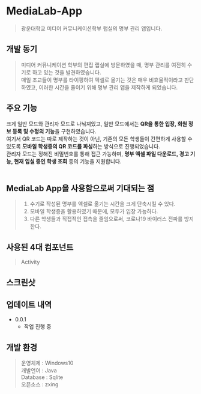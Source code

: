 # MediaLab-App
> 광운대학교 미디어 커뮤니케이션학부 랩실의 명부 관리 앱입니다.<br>


## 개발 동기
> 미디어 커뮤니케이션 학부의 편집 랩실에 방문하였을 때, 명부 관리를 여전히 수기로 하고 있는 것을 발견하였습니다.<br>
> 매일 조교들이 명부를 타이핑하여 엑셀로 옮기는 것은 매우 비효율적이라고 판단하였고, 이러한 시간을 줄이기 위해 명부 관리 앱을 제작하게 되었습니다.<br>


## 주요 기능
크게 일반 모드와 관리자 모드로 나눠져있고, 일반 모드에서는 **QR을 통한 입장, 회원 정보 등록 및 수정의 기능**을 구현하였습니다.<br>
여기서 QR 코드는 따로 제작하는 것이 아닌, 기존의 모든 학생들이 간편하게 사용할 수 있도록 **모바일 학생증의 QR 코드를 파싱**하는 방식으로 진행되었습니다.<br>
관리자 모드는 정해진 비밀번호를 통해 접근 가능하며, **명부 엑셀 파일 다운로드, 경고 기능, 현재 입실 중인 학생 조회** 등의 기능을 지원합니다.<br><br>


## MediaLab App을 사용함으로써 기대되는 점

> 1. 수기로 작성된 명부를 엑셀로 옮기는 시간을 크게 단축시킬 수 있다.<br>
> 2. 모바일 학생증을 활용하였기 때문에, 모두가 입장 가능하다.<br>
> 3. 다른 학생들과 직접적인 접촉을 줄임으로써, 코로나19 바이러스 전파를 방지한다.<br>


## 사용된 4대 컴포넌트

> Activity


## 스크린샷


## 업데이트 내역

* 0.0.1
    * 작업 진행 중


## 개발 환경

> 운영체제 : Windows10<br>
> 개발언어 : Java<br>
> Database : Sqlite<br>
> 오픈소스 : zxing
